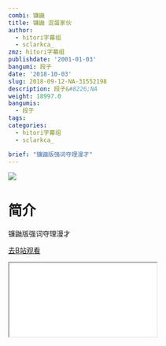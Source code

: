 ```yaml
---
combi: 镰鼬
title: 镰鼬 混蛋家伙
author:
  - hitori字幕组
  - sclarkca_
zmz: hitori字幕组
publishdate: '2001-01-03'
bangumi: 段子
date: '2018-10-03'
slug: 2018-09-12-NA-31552198
description: 段子&#8226;NA
weight: 18997.0
bangumis:
  - 段子
tags:
categories:
  - hitori字幕组
  - sclarkca_

brief: "镰鼬版强词夺理漫才"
---
```

![](https://i.imgur.com/02e17CH.jpg)
# 简介  
镰鼬版强词夺理漫才  

[去B站观看](https://www.bilibili.com/video/av31552198/)
<div class ="resp-container"><iframe class="testiframe" src="//player.bilibili.com/player.html?aid=31552198"", scrolling="no", allowfullscreen="true" > </iframe></div> 
